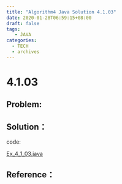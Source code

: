 ```yaml
---
title: "Algorithm4 Java Solution 4.1.03"
date: 2020-01-28T06:59:15+08:00
draft: false
tags:
   - JAVA
categories:
  - TECH
  - archives
---
```



# 4.1.03

## Problem:


## Solution：

code:

[Ex_4_1_03.java](./Ex_4_1_03.java)


## Reference：


